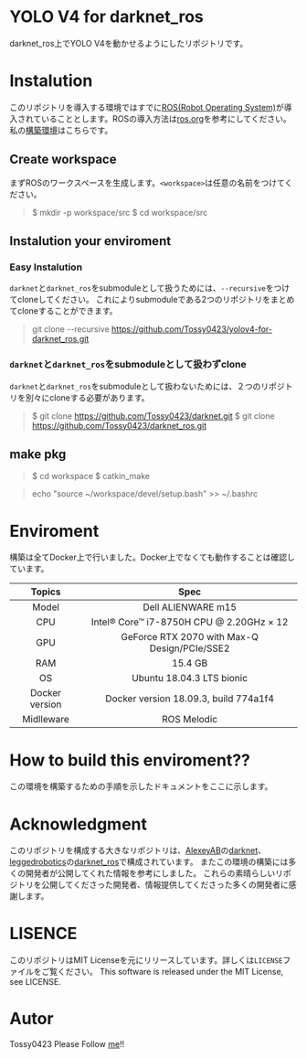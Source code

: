 # YOLO V4 for darknet_ros
darknet_ros上でYOLO V4を動かせるようにしたリポジトリです。

# Instalution
このリポジトリを導入する環境ではすでに[ROS(Robot Operating System)](https://www.ros.org/)が導入されていることとします。ROSの導入方法は[ros.org](https://www.ros.org/install/)を参考にしてください。私の[構築環境](#Enviroment)はこちらです。


## Create workspace
まずROSのワークスペースを生成します。`<workspace>`は任意の名前をつけてください。
>$ mkdir -p workspace/src
>$ cd workspace/src


## Instalution your enviroment
### Easy Instalution
`darknet`と`darknet_ros`をsubmoduleとして扱うためには、`--recursive`をつけてcloneしてください。
これによりsubmoduleである2つのリポジトリをまとめてcloneすることができます。
> git clone --recursive https://github.com/Tossy0423/yolov4-for-darknet_ros.git

### `darknet`と`darknet_ros`をsubmoduleとして扱わずclone
`darknet`と`darknet_ros`をsubmoduleとして扱わないためには、２つのリポジトリを別々にcloneする必要があります。
>$ git clone https://github.com/Tossy0423/darknet.git
>$ git clone https://github.com/Tossy0423/darknet_ros.git

## make pkg
> $ cd workspace
> $ catkin_make

> echo "source ~/workspace/devel/setup.bash" >> ~/.bashrc



# Enviroment
構築は全てDocker上で行いました。Docker上でなくても動作することは確認しています。

|     Topics     |                     Spec                     |
|:--------------:|:--------------------------------------------:|
|      Model     |              Dell ALIENWARE m15              |
|       CPU      |   Intel® Core™ i7-8750H CPU @ 2.20GHz × 12   |
|       GPU      | GeForce RTX 2070 with Max-Q Design/PCIe/SSE2 |
|       RAM      |                    15.4 GB                   |
|       OS       |           Ubuntu 18.04.3 LTS bionic          |
| Docker version |     Docker version 18.09.3, build 774a1f4    |
|   Midlleware   |                  ROS Melodic                 |  







# How to build this enviroment??
この環境を構築するための手順を示したドキュメントをここに示します。


# Acknowledgment
このリポジトリを構成する大きなリポジトリは、[AlexeyAB](https://github.com/AlexeyAB)の[darknet](https://github.com/AlexeyAB/darknet)、[leggedrobotics](https://github.com/leggedrobotics)の[darknet_ros](https://github.com/leggedrobotics/darknet_ros)で構成されています。
またこの環境の構築には多くの開発者が公開してくれた情報を参考にしました。
これらの素晴らしいリポジトリを公開してくださった開発者、情報提供してくださった多くの開発者に感謝します。


# LISENCE
このリポジトリはMIT Licenseを元にリリースしています。詳しくは`LICENSE`ファイルをご覧ください。
This software is released under the MIT License, see LICENSE.

# Autor
Tossy0423
Please Follow [me](https://twitter.com/gtr35nismo0423)!!
